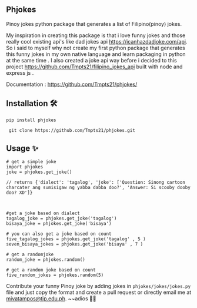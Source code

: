 ## Phjokes 
Pinoy jokes python package that generates a list of Filipino(pinoy) jokes. 

My inspiration in creating this package is that i love funny jokes and those really cool existing api's like dad jokes api https://icanhazdadjoke.com/api. So i said to myself why not create my first python package that  generates this funny jokes in my own native language and learn packaging in python at the same time . I also created a joke api way before i decided to this project https://github.com/Tmpts21/filipino_jokes_api built with node and express js .

Documentation :  https://github.com/Tmpts21/phjokes/

## Installation 🛠
``` pip install phjokes ``` 


``` git clone https://github.com/Tmpts21/phjokes.git``` 

## Usage ✨

```
# get a simple joke 
import phjokes 
joke = phjokes.get_joke() 

// returns {'dialect': 'tagalog', 'joke': ['Question: Sinong cartoon charcater ang sumisigaw ng yabba dabba doo?', 'Answer: Si scooby dooby doo? XD']}



#get a joke based on dialect 
tagalog_joke = phjokes.get_joke('tagalog')
bisaya_joke = phjokes.get_joke('bisaya')

# you can also get a joke based on count 
five_tagalog_jokes = phjokes.get_joke('tagalog' , 5 ) 
seven_bisaya_jokes = phjokes.get_joke('bisaya' , 7 ) 

# get a randomjoke 
random_joke = phjokes.random()

# get a random joke based on count 
five_random_jokes = phjokes.random(5)

```

Contribute your funny Pinoy joke by adding jokes in ```phjokes/jokes/jokes.py``` file and just copy the format and create a pull request or directly email me at mivatampos@tip.edu.ph. ~~adios 🙋‍♂️

